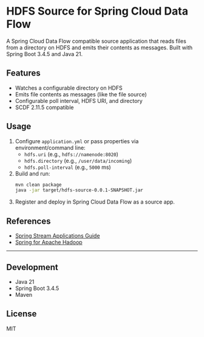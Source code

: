 # HDFS Source for Spring Cloud Data Flow

A Spring Cloud Data Flow compatible source application that reads files from a directory on HDFS and emits their contents as messages. Built with Spring Boot 3.4.5 and Java 21.

## Features
- Watches a configurable directory on HDFS
- Emits file contents as messages (like the file source)
- Configurable poll interval, HDFS URI, and directory
- SCDF 2.11.5 compatible

## Usage

1. Configure `application.yml` or pass properties via environment/command line:
    - `hdfs.uri` (e.g., `hdfs://namenode:8020`)
    - `hdfs.directory` (e.g., `/user/data/incoming`)
    - `hdfs.poll-interval` (e.g., `5000` ms)
2. Build and run:
    ```sh
    mvn clean package
    java -jar target/hdfs-source-0.0.1-SNAPSHOT.jar
    ```
3. Register and deploy in Spring Cloud Data Flow as a source app.

## References
- [Spring Stream Applications Guide](https://docs.spring.io/stream-applications/docs/current/reference/html/index.html#)
- [Spring for Apache Hadoop](https://docs.spring.io/spring-hadoop/docs/current/reference/html/)

---

## Development
- Java 21
- Spring Boot 3.4.5
- Maven

## License
MIT
